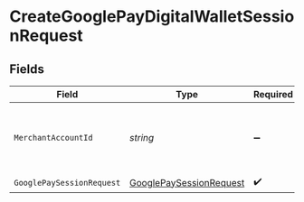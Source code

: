 # CreateGooglePayDigitalWalletSessionRequest


## Fields

| Field                                                                         | Type                                                                          | Required                                                                      | Description                                                                   |
| ----------------------------------------------------------------------------- | ----------------------------------------------------------------------------- | ----------------------------------------------------------------------------- | ----------------------------------------------------------------------------- |
| `MerchantAccountId`                                                           | *string*                                                                      | :heavy_minus_sign:                                                            | The ID of the merchant account to use for this request.                       |
| `GooglePaySessionRequest`                                                     | [GooglePaySessionRequest](../../Models/Components/GooglePaySessionRequest.md) | :heavy_check_mark:                                                            | N/A                                                                           |